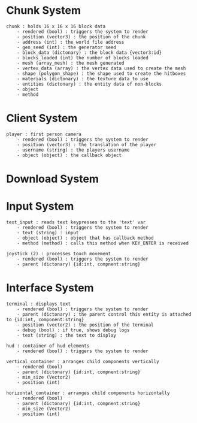 # Chunk System
	chunk : holds 16 x 16 x 16 block data
		- rendered (bool) : triggers the system to render
		- position (vector3) : the position of the chunk
		- address (int) : the world file address
		- gen_seed (int) : the generator seed
		- block_data (dictonary) : the block data {vector3:id}
		- blocks_loaded (int) the number of blocks loaded
		- mesh (array_mesh) : the mesh generated
		- vertex_data (array) : the vertex data used to create the mesh
		- shape (polygon_shape) : the shape used to create the hitboxes
		- materials (dictonary) : the texture data to use
		- entities (dictonary) : the entity data of non-blocks
		- object
		- method

# Client System
	player : first person camera
		- rendered (bool) : triggers the system to render
		- position (vector3) : the translation of the player
		- username (string) : the players username
		- object (object) : the callback object

# Download System

# Input System
	text_input : reads text keypresses to the 'text' var
		- rendered (bool) : triggers the system to render
		- text (string) : input
		- object (object) : object that has callback method
		- method (method) : calls this method when KEY_ENTER is received

	joystick (2) : processes touch movement
		- rendered (bool) : triggers the system to render
		- parent (dictonary) {id:int, compnent:string}

# Interface System
	terminal : displays text
		- rendered (bool) : triggers the system to render
		- parent (dictonary) : the parent control this entity is attached to {id:int, component:string}
		- position (vector2) : the position of the terminal
		- debug (bool) : if true, shows debug logs
		- text (string) : the text to display

	hud : container of hud elements
		- rendered (bool) : triggers the system to render

	vertical_container : arranges child components vertically
		- rendered (bool)
		- parent (dictonary) {id:int, compnent:string}
		- min_size (Vector2)
		- position (int)

	horizontal_container : arranges child components horizontally
		- rendered (bool)
		- parent (dictonary) {id:int, compnent:string}
		- min_size (Vector2)
		- position (int)
	

